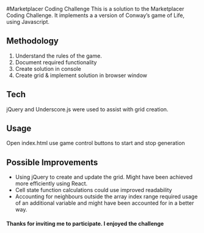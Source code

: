 #Marketplacer Coding Challenge
This is a solution to the Marketplacer Coding Challenge.  It implements a a version of Conway’s game of Life, using Javascript.

## Methodology
1. Understand the rules of the game.
2. Document required functionality
3. Create solution in console
4. Create grid & implement solution in browser window

## Tech
jQuery and Underscore.js were used to assist with grid creation.

## Usage
Open index.html
use game control buttons to start and stop generation


## Possible Improvements
* Using jQuery to create and update the grid. Might have been achieved more efficiently using React.  
* Cell state function calculations could use improved readability
* Accounting for neighbours outside the array index range required usage of an additional variable and might have been accounted for in a better way.

#### Thanks for inviting me to participate.  I enjoyed the challenge
